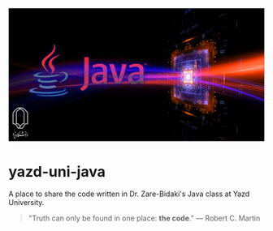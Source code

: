 [![](https://raw.githubusercontent.com/YektaDev/yazd-uni-java/master/res/readme_header_logo.jpg)](#)
# yazd-uni-java
A place to share the code written in Dr. Zare-Bidaki's Java class at Yazd University.

>  "Truth can only be found in one place: **the code**." 
― Robert C. Martin
